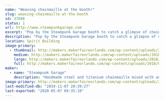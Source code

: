 ```yaml
---
name: "Weaving chainmaille at the booth!"
slug: weaving-chainmaille-at-the-booth
id: 37688
status: 1
url: http://www.steampunkgarage.com
excerpt: "Pop by the Steampunk Garage booth to catch a glimpse of chainmaille being constructed - one painstaking ring at a time!  Feel free to grill the maker on any chainmaille-related trivia while you're there.  "
description: "Pop by the Steampunk Garage booth to catch a glimpse of chainmaille being constructed - one painstaking ring at a time!  Feel free to grill the maker on any chainmaille-related trivia while you're there.  Jenifer has been weaving maille for over 15 years and has many offbeat and one-of-a-kind pieces of chainmaille unlike anything you've ever seen before.  She has an extensive knowledge base of the maille you've seen around the world: in museums, hotels, the movies, even in space!"
location: Spirit Building
image-primary:
  - thumbnail: http://makers.makerfaireorlando.com/wp-content/uploads/2018/07/IMG_3201-150x150.jpg
    medium: http://makers.makerfaireorlando.com/wp-content/uploads/2018/07/IMG_3201-300x225.jpg
    large: http://makers.makerfaireorlando.com/wp-content/uploads/2018/07/IMG_3201-1024x768.jpg
    full: http://makers.makerfaireorlando.com/wp-content/uploads/2018/07/IMG_3201.jpg
maker:
  - name: "Steampunk Garage"
    description: "Handmade steel and titanium chainmaille mixed with antique keys, clock parts, construction nails, and recycled stuff."
image-primary: http://makers.makerfaireorlando.com/wp-content/uploads/2018/11/store-logojpg-1024x1024.jpg
last-modified-db: "2019-11-07 20:39:27"
last-exported: "2020-05-07 09:35:10"
---
```

